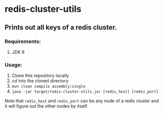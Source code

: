 # redis-cluster-utils

## Prints out all keys of a redis cluster.


### Requirements:
1. JDK 8

### Usage:
1. Clone this repository locally
2. cd into the cloned directory
3. `mvn clean compile assembly:single`
4. `java -jar target/redis-cluster-utils.jar [redis_host] [redis_port]`

Note that `redis_host` and `redis_port` can be any node of a redis cluster and it will figure out the other nodes by itself.
